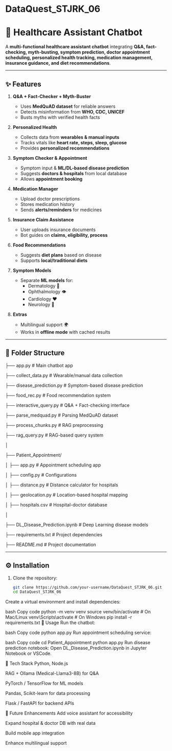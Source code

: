 # DataQuest_STJRK_06

# 🏥 Healthcare Assistant Chatbot  

A **multi-functional healthcare assistant chatbot** integrating **Q&A, fact-checking, myth-busting, symptom prediction, doctor appointment scheduling, personalized health tracking, medication management, insurance guidance, and diet recommendations**.  

---

## ✨ Features
1. **Q&A + Fact-Checker + Myth-Buster**  
   - Uses **MedQuAD dataset** for reliable answers  
   - Detects misinformation from **WHO, CDC, UNICEF**  
   - Busts myths with verified health facts  

2. **Personalized Health**  
   - Collects data from **wearables & manual inputs**  
   - Tracks vitals like **heart rate, steps, sleep, glucose**  
   - Provides **personalized recommendations**  

3. **Symptom Checker & Appointment**  
   - Symptom input & **ML/DL-based disease prediction**  
   - Suggests **doctors & hospitals** from local database  
   - Allows **appointment booking**  

4. **Medication Manager**  
   - Upload doctor prescriptions  
   - Stores medication history  
   - Sends **alerts/reminders** for medicines  

5. **Insurance Claim Assistance**  
   - User uploads insurance documents  
   - Bot guides on **claims, eligibility, process**  

6. **Food Recommendations**  
   - Suggests **diet plans** based on disease  
   - Supports **local/traditional diets**  

7. **Symptom Models**  
   - Separate **ML models** for:  
     - Dermatology 🧴  
     - Ophthalmology 👁️  
     - Cardiology ❤️  
     - Neurology 🧠  

8. **Extras**  
   - Multilingual support 🌍  
   - Works in **offline mode** with cached results  

---

## 📂 Folder Structure

├── app.py # Main chatbot app

├── collect_data.py # Wearable/manual data collection

├── disease_prediction.py # Symptom-based disease prediction

├── food_rec.py # Food recommendation system

├── interactive_query.py # Q&A + Fact-checking interface

├── parse_medquad.py # Parsing MedQuAD dataset

├── process_chunks.py # RAG preprocessing

├── rag_query.py # RAG-based query system

│

├── Patient_Appointment/

│ ├── app.py # Appointment scheduling app

│ ├── config.py # Configurations

│ ├── distance.py # Distance calculator for hospitals

│ ├── geolocation.py # Location-based hospital mapping

│ ├── hospitals.csv # Hospital-doctor database

│

├── DL_Disease_Prediction.ipynb # Deep Learning disease models

├── requirements.txt # Project dependencies

├── README.md # Project documentation


---

## ⚙️ Installation
1. Clone the repository:
   ```bash
   git clone https://github.com/your-username/DataQuest_STJRK_06.git
   cd DataQuest_STJRK_06
Create a virtual environment and install dependencies:

bash
Copy code
python -m venv venv
source venv/bin/activate   # On Mac/Linux
venv\Scripts\activate      # On Windows
pip install -r requirements.txt
🚀 Usage
Run the chatbot:

bash
Copy code
python app.py
Run appointment scheduling service:

bash
Copy code
cd Patient_Appointment
python app.py
Run disease prediction notebook:
Open DL_Disease_Prediction.ipynb in Jupyter Notebook or VSCode.

🧠 Tech Stack
Python, Node.js

RAG + Ollama (Medical-Llama3-8B) for Q&A

PyTorch / TensorFlow for ML models

Pandas, Scikit-learn for data processing

Flask / FastAPI for backend APIs

🔮 Future Enhancements
Add voice assistant for accessibility

Expand hospital & doctor DB with real data

Build mobile app integration

Enhance multilingual support
